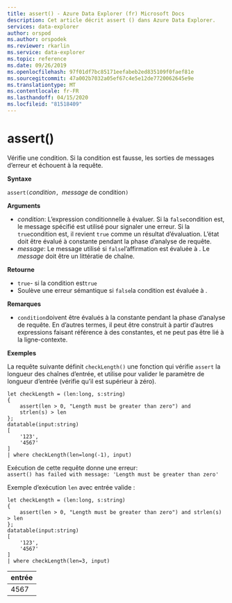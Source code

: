 ```yaml
---
title: assert() - Azure Data Explorer (fr) Microsoft Docs
description: Cet article décrit assert () dans Azure Data Explorer.
services: data-explorer
author: orspod
ms.author: orspodek
ms.reviewer: rkarlin
ms.service: data-explorer
ms.topic: reference
ms.date: 09/26/2019
ms.openlocfilehash: 97f01df7bc85171eefabeb2ed835109f0faef81e
ms.sourcegitcommit: 47a002b7032a05ef67c4e5e12de7720062645e9e
ms.translationtype: MT
ms.contentlocale: fr-FR
ms.lasthandoff: 04/15/2020
ms.locfileid: "81518409"
---
```

# <a name="assert"></a>assert()

Vérifie une condition. Si la condition est fausse, les sorties de messages d’erreur et échouent à la requête.

**Syntaxe**

`assert(`*condition*`, `*message* de condition`)`

**Arguments**

* *condition*: L’expression conditionnelle à évaluer. Si la `false`condition est, le message spécifié est utilisé pour signaler une erreur. Si la `true`condition est, il revient `true` comme un résultat d’évaluation. L’état doit être évalué à constante pendant la phase d’analyse de requête.
* *message*: Le message utilisé si `false`l’affirmation est évaluée à . Le *message* doit être un littératie de chaîne.


**Retourne**

* `true`- si la condition est`true`
* Soulève une erreur sémantique si `false`la condition est évaluée à .

**Remarques**

* `condition`doivent être évalués à la constante pendant la phase d’analyse de requête. En d’autres termes, il peut être construit à partir d’autres expressions faisant référence à des constantes, et ne peut pas être lié à la ligne-contexte.

**Exemples**

La requête suivante définit `checkLength()` une fonction qui vérifie `assert` la longueur des chaînes d’entrée, et utilise pour valider le paramètre de longueur d’entrée (vérifie qu’il est supérieur à zéro).

```kusto
let checkLength = (len:long, s:string)
{
    assert(len > 0, "Length must be greater than zero") and 
    strlen(s) > len
};
datatable(input:string)
[
    '123',
    '4567'
]
| where checkLength(len=long(-1), input)
```

Exécution de cette requête donne une erreur:  
`assert() has failed with message: 'Length must be greater than zero'`


Exemple d’exécution `len` avec entrée valide :

```kusto
let checkLength = (len:long, s:string)
{
    assert(len > 0, "Length must be greater than zero") and strlen(s) > len
};
datatable(input:string)
[
    '123',
    '4567'
]
| where checkLength(len=3, input)
```

|entrée|
|---|
|4567|